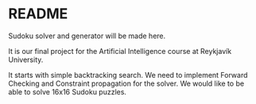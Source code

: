 README
======

Sudoku solver and generator will be made here.

It is our final project for the Artificial Intelligence course at Reykjavík University.

It starts with simple backtracking search. We need to implement Forward Checking
and Constraint propagation for the solver. We would like to be able to solve
16x16 Sudoku puzzles.

